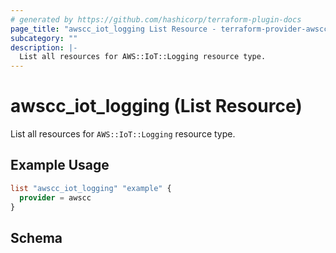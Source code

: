 ```yaml
---
# generated by https://github.com/hashicorp/terraform-plugin-docs
page_title: "awscc_iot_logging List Resource - terraform-provider-awscc"
subcategory: ""
description: |-
  List all resources for AWS::IoT::Logging resource type.
---
```


# awscc_iot_logging (List Resource)

List all resources for `AWS::IoT::Logging` resource type.

## Example Usage

```terraform
list "awscc_iot_logging" "example" {
  provider = awscc
}
```

<!-- schema generated by tfplugindocs -->
## Schema

